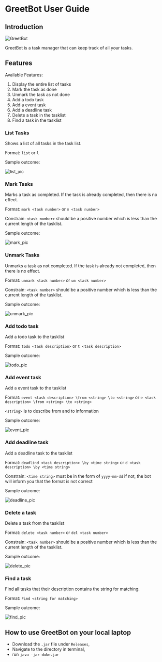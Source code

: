 # GreetBot User Guide



## Introduction

![GreetBot](Ui.png)

GreetBot is a task manager that can keep track of all your tasks.

## Features

Available Features:
1. Display the entire list of tasks
2. Mark the task as done
3. Unmark the task as not done
4. Add a todo task
5. Add a event task
6. Add a deadline task
7. Delete a task in the tasklist
8. Find a task in the tasklist

### List Tasks

Shows a list of all tasks in the task list.

Format: `list` or `l`

Sample outcome: 

![list_pic](images/List.png)

### Mark Tasks

Marks a task as completed. If the task is already completed, then there is no effect.

Format: `mark <task number>` or `m <task number>`

Constrain: `<task number>` should be a positive number which is less than the current length of the tasklist.

Sample outcome:

![mark_pic](images/Mark.png)

### Unmark Tasks

Unmarks a task as not completed. If the task is already not completed, then there is no effect.

Format: `unmark <task number>` or `um <task number>`

Constrain: `<task number>` should be a positive number which is less than the current length of the tasklist.

Sample outcome:

![unmark_pic](images/Unmark.png)

### Add todo task

Add a todo task to the tasklist

Format: `todo <task description>` or `t <task description>`

Sample outcome:

![todo_pic](images/Todo.png)

### Add event task

Add a event task to the tasklist

Format: `event <task description> \from <string> \to <string>` or `e <task description> \from <string> \to <string>` 

`<string>` is to describe from and to information

Sample outcome:

![event_pic](images/Event.png)

### Add deadline task

Add a deadline task to the tasklist

Format: `deadlind <task description> \by <time string>` or `d <task description> \by <time string>` 

Constrain: `<time string>` must be in the form of `yyyy-mm-dd` if not, 
the bot will inform you that the format is not correct

Sample outcome:

![deadline_pic](images/Deadline.png)

### Delete a task

Delete a task from the tasklist

Format: `delete <task number>` or `del <task number>`

Constrain: `<task number>` should be a positive number which is less than the current length of the tasklist.

Sample outcome:

![delete_pic](images/Delete.png)

### Find a task

Find all tasks that their description contains the string for matching.  

Format: `Find <string for matching>`

Sample outcome:

![find_pic](images/Find.png)

## How to use GreetBot on your local laptop
- Download the `.jar` file under `Releases`,
- Navigate to the directory in terminal,
- run `java -jar duke.jar`
